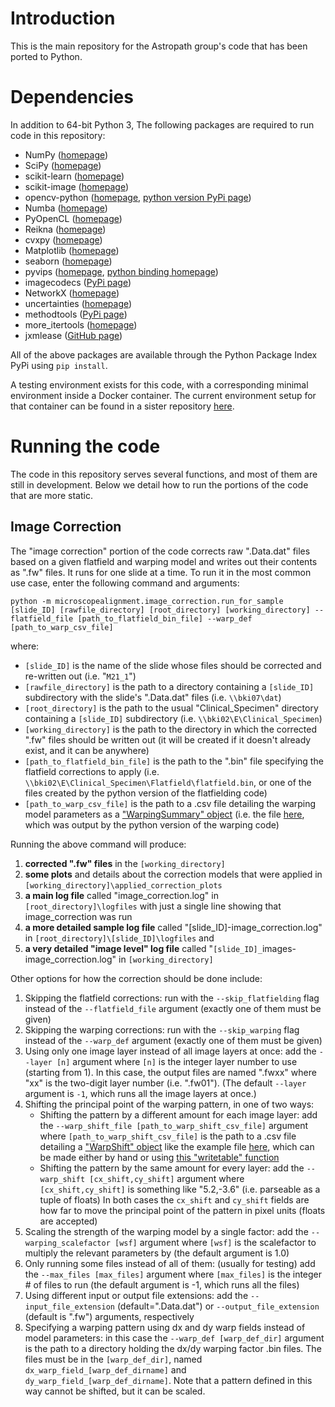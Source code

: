 # Introduction

This is the main repository for the Astropath group's code that has been ported to Python. 

# Dependencies

In addition to 64-bit Python 3, The following packages are required to run code in this repository:
- NumPy  ([homepage](https://numpy.org/))
- SciPy ([homepage](https://www.scipy.org/))
- scikit-learn ([homepage](https://scikit-learn.org/stable/))
- scikit-image ([homepage](https://scikit-image.org/))
- opencv-python ([homepage](https://opencv.org/), [python version PyPi page](https://pypi.org/project/opencv-python/))
- Numba ([homepage](https://numba.pydata.org/))
- PyOpenCL ([homepage](https://documen.tician.de/pyopencl/)) 
- Reikna ([homepage](http://reikna.publicfields.net/en/latest/))
- cvxpy ([homepage](https://www.cvxpy.org/))
- Matplotlib ([homepage](https://matplotlib.org/))
- seaborn ([homepage](https://seaborn.pydata.org/))
- pyvips ([homepage](https://libvips.github.io/libvips/), [python binding homepage](https://libvips.github.io/pyvips/intro.html))
- imagecodecs ([PyPi page](https://pypi.org/project/imagecodecs/))
- NetworkX ([homepage](https://networkx.org/)) 
- uncertainties ([homepage](https://uncertainties-python-package.readthedocs.io/en/latest/))
- methodtools ([PyPi page](https://pypi.org/project/methodtools/))
- more_itertools ([homepage](https://more-itertools.readthedocs.io/en/stable/))
- jxmlease ([GitHub page](https://github.com/Juniper/jxmlease))

All of the above packages are available through the Python Package Index PyPi using `pip install`.

A testing environment exists for this code, with a corresponding minimal environment inside a Docker container. The current environment setup for that container can be found in a sister repository [here](https://github.com/AstropathJHU/astropathtest/blob/master/Dockerfile).

# Running the code

The code in this repository serves several functions, and most of them are still in development. Below we detail how to run the portions of the code that are more static.

## Image Correction

The "image correction" portion of the code corrects raw ".Data.dat" files based on a given flatfield and warping model and writes out their contents as ".fw" files. It runs for one slide at a time. To run it in the most common use case, enter the following command and arguments:

`python -m microscopealignment.image_correction.run_for_sample [slide_ID] [rawfile_directory] [root_directory] [working_directory] --flatfield_file [path_to_flatfield_bin_file] --warp_def [path_to_warp_csv_file]`

where:
- `[slide_ID]` is the name of the slide whose files should be corrected and re-written out (i.e. "`M21_1`")
- `[rawfile_directory]` is the path to a directory containing a `[slide_ID]` subdirectory with the slide's ".Data.dat" files (i.e. ``\\bki07\dat``)
- `[root_directory]` is the path to the usual "Clinical_Specimen" directory containing a `[slide_ID]` subdirectory (i.e. `\\bki02\E\Clinical_Specimen`)
- `[working_directory]` is the path to the directory in which the corrected ".fw" files should be written out (it will be created if it doesn't already exist, and it can be anywhere)
- `[path_to_flatfield_bin_file]` is the path to the ".bin" file specifying the flatfield corrections to apply (i.e. `\\bki02\E\Clinical_Specimen\Flatfield\flatfield.bin`, or one of the files created by the python version of the flatfielding code)
- `[path_to_warp_csv_file]` is the path to a .csv file detailing the warping model parameters as a ["WarpingSummary" object](https://github.com/AstropathJHU/microscopealignment/blob/master/warping/utilities.py#L130-L149) (i.e. the file [here](https://github.com/AstropathJHU/alignmentjenkinsdata/blob/master/corrections/TEST_WARPING_weighted_average_warp.csv), which was output by the python version of the warping code)

Running the above command will produce:
1. **corrected ".fw" files** in the `[working_directory]`
2. **some plots** and details about the correction models that were applied in `[working_directory]\applied_correction_plots`
3. **a main log file** called "image_correction.log" in `[root_directory]\logfiles` with just a single line showing that image_correction was run 
4. **a more detailed sample log file** called "[slide_ID]-image_correction.log" in `[root_directory]\[slide_ID]\logfiles` and
5. **a very detailed "image level" log file** called "`[slide_ID]_`images-image_correction.log" in `[working_directory]` 

Other options for how the correction should be done include:
1. Skipping the flatfield corrections: run with the `--skip_flatfielding` flag instead of the `--flatfield_file` argument (exactly one of them must be given)
2. Skipping the warping corrections: run with the `--skip_warping` flag instead of the `--warp_def` argument (exactly one of them must be given)
3. Using only one image layer instead of all image layers at once: add the `--layer [n]` argument where `[n]` is the integer layer number to use (starting from 1). In this case, the output files are named ".fwxx" where "xx" is the two-digit layer number (i.e. ".fw01"). (The default `--layer` argument is `-1`, which runs all the image layers at once.)
4. Shifting the principal point of the warping pattern, in one of two ways:
    - Shifting the pattern by a different amount for each image layer: add the `--warp_shift_file [path_to_warp_shift_csv_file]` argument where `[path_to_warp_shift_csv_file]` is the path to a .csv file detailing a ["WarpShift" object](https://github.com/AstropathJHU/microscopealignment/blob/master/warping/utilities.py#L123-L128) like the example file [here](https://github.com/AstropathJHU/alignmentjenkinsdata/blob/master/corrections/random_warp_shifts_for_testing.csv), which can be made either by hand or using [this "writetable" function](https://github.com/AstropathJHU/microscopealignment/blob/master/utilities/tableio.py#L84-L132)
    - Shifting the pattern by the same amount for every layer: add the `--warp_shift [cx_shift,cy_shift]` argument where `[cx_shift,cy_shift]` is something like "5.2,-3.6" (i.e. parseable as a tuple of floats)
In both cases the `cx_shift` and `cy_shift` fields are how far to move the principal point of the pattern in pixel units (floats are accepted)
5. Scaling the strength of the warping model by a single factor: add the `--warping_scalefactor [wsf]` argument where `[wsf]` is the scalefactor to multiply the relevant parameters by (the default argument is 1.0)
6. Only running some files instead of all of them: (usually for testing) add the `--max_files [max_files]` argument where `[max_files]` is the integer # of files to run (the default argument is -1, which runs all the files)
7. Using different input or output file extensions: add the `--input_file_extension` (default=".Data.dat") or `--output_file_extension` (default is ".fw") arguments, respectively
8. Specifying a warping pattern using dx and dy warp fields instead of model parameters: in this case the `--warp_def [warp_def_dir]` argument is the path to a directory holding the dx/dy warping factor .bin files. The files must be in the `[warp_def_dir]`, named `dx_warp_field_[warp_def_dirname]` and `dy_warp_field_[warp_def_dirname]`. Note that a pattern defined in this way cannot be shifted, but it can be scaled. 





